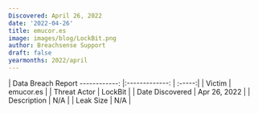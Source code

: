 ```yaml
---
Discovered: April 26, 2022
date: '2022-04-26'
title: emucor.es
image: images/blog/LockBit.png
author: Breachsense Support
draft: false
yearmonths: 2022/april
---
```



| Data Breach Report
------------:   |:-------------:    | :-----:|
| Victim    | emucor.es      | 
| Threat Actor    | LockBit      | 
| Date Discovered    | Apr 26, 2022      | 
| Description    | N/A      | 
| Leak Size    | N/A      | 

